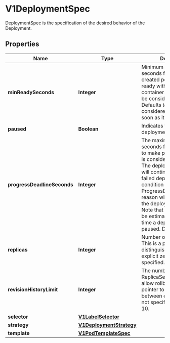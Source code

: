 

# V1DeploymentSpec

DeploymentSpec is the specification of the desired behavior of the Deployment.

## Properties

| Name | Type | Description | Notes |
|------------ | ------------- | ------------- | -------------|
|**minReadySeconds** | **Integer** | Minimum number of seconds for which a newly created pod should be ready without any of its container crashing, for it to be considered available. Defaults to 0 (pod will be considered available as soon as it is ready) |  [optional] |
|**paused** | **Boolean** | Indicates that the deployment is paused. |  [optional] |
|**progressDeadlineSeconds** | **Integer** | The maximum time in seconds for a deployment to make progress before it is considered to be failed. The deployment controller will continue to process failed deployments and a condition with a ProgressDeadlineExceeded reason will be surfaced in the deployment status. Note that progress will not be estimated during the time a deployment is paused. Defaults to 600s. |  [optional] |
|**replicas** | **Integer** | Number of desired pods. This is a pointer to distinguish between explicit zero and not specified. Defaults to 1. |  [optional] |
|**revisionHistoryLimit** | **Integer** | The number of old ReplicaSets to retain to allow rollback. This is a pointer to distinguish between explicit zero and not specified. Defaults to 10. |  [optional] |
|**selector** | [**V1LabelSelector**](V1LabelSelector.md) |  |  |
|**strategy** | [**V1DeploymentStrategy**](V1DeploymentStrategy.md) |  |  [optional] |
|**template** | [**V1PodTemplateSpec**](V1PodTemplateSpec.md) |  |  |



